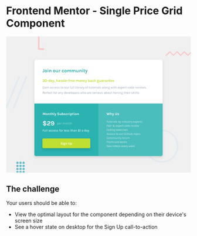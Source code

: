 # Frontend Mentor - Single Price Grid Component

![Design preview for the Single Price Grid Component coding challenge](./design/desktop-preview.jpg)



## The challenge

Your users should be able to:

- View the optimal layout for the component depending on their device's screen size
- See a hover state on desktop for the Sign Up call-to-action

